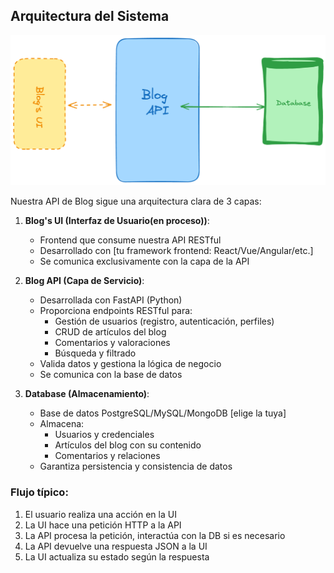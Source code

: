 ## Arquitectura del Sistema

![Diagrama de arquitectura](image.png)

Nuestra API de Blog sigue una arquitectura clara de 3 capas:

1. **Blog's UI (Interfaz de Usuario(en proceso))**: 
   - Frontend que consume nuestra API RESTful
   - Desarrollado con [tu framework frontend: React/Vue/Angular/etc.]
   - Se comunica exclusivamente con la capa de la API

2. **Blog API (Capa de Servicio)**:
   - Desarrollada con FastAPI (Python)
   - Proporciona endpoints RESTful para:
     - Gestión de usuarios (registro, autenticación, perfiles)
     - CRUD de artículos del blog
     - Comentarios y valoraciones
     - Búsqueda y filtrado
   - Valida datos y gestiona la lógica de negocio
   - Se comunica con la base de datos

3. **Database (Almacenamiento)**:
   - Base de datos PostgreSQL/MySQL/MongoDB [elige la tuya]
   - Almacena:
     - Usuarios y credenciales
     - Artículos del blog con su contenido
     - Comentarios y relaciones
   - Garantiza persistencia y consistencia de datos

### Flujo típico:
1. El usuario realiza una acción en la UI
2. La UI hace una petición HTTP a la API
3. La API procesa la petición, interactúa con la DB si es necesario
4. La API devuelve una respuesta JSON a la UI
5. La UI actualiza su estado según la respuesta